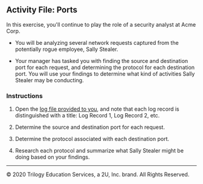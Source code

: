 ## Activity File: Ports 

In this exercise, you'll continue to play the role of a security analyst at Acme Corp. 

- You will be analyzing several network requests captured from the potentially rogue employee, Sally Stealer.

- Your manager has tasked you with finding the source and destination port for each request, and determining the protocol for each destination port.  You will use your findings to determine what kind of activities Sally Stealer may be conducting.

### Instructions 
   
   1. Open the [log file provided to you](../../../Resources/secondlogfile), and note that each log record is distinguished with a title: Log Record 1, Log Record 2, etc.
   
  2. Determine the source and destination port for each request.
   
  3.  Determine the protocol associated with each destination port.

  4.  Research each protocol and summarize what Sally Stealer might be doing based on your findings.

---
© 2020 Trilogy Education Services, a 2U, Inc. brand. All Rights Reserved.